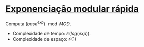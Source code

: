 # [Exponenciação modular rápida](exp_mod.cpp)

<!-- DESCRIPTION -->
Computa $(base ^ {exp}) \mod MOD$.
<!-- DESCRIPTION -->

- Complexidade de tempo: $\mathcal{O}(log(exp))$.
- Complexidade de espaço: $\mathcal{O}(1)$
